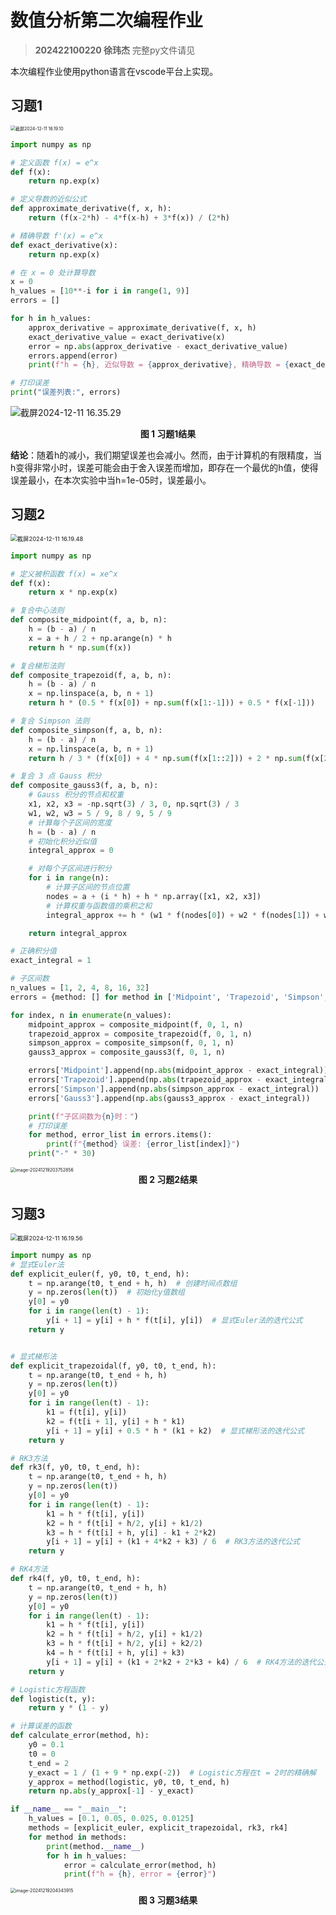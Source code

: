 # 数值分析第二次编程作业

> **202422100220 徐玮杰**
> 完整py文件请见
> 

本次编程作业使用python语言在vscode平台上实现。

## 习题1

<img src="https://p.ipic.vip/gpnbo9.png" alt="截屏2024-12-11 16.19.10" style="zoom: 50%;" />

```python
import numpy as np

# 定义函数 f(x) = e^x
def f(x):
    return np.exp(x)

# 定义导数的近似公式
def approximate_derivative(f, x, h):
    return (f(x-2*h) - 4*f(x-h) + 3*f(x)) / (2*h)

# 精确导数 f'(x) = e^x
def exact_derivative(x):
    return np.exp(x)

# 在 x = 0 处计算导数
x = 0
h_values = [10**-i for i in range(1, 9)]
errors = []

for h in h_values:
    approx_derivative = approximate_derivative(f, x, h)
    exact_derivative_value = exact_derivative(x)
    error = np.abs(approx_derivative - exact_derivative_value)
    errors.append(error)
    print(f"h = {h}, 近似导数 = {approx_derivative}, 精确导数 = {exact_derivative_value}, 误差 = {error}")

# 打印误差
print("误差列表:", errors)
```

![截屏2024-12-11 16.35.29](https://p.ipic.vip/it8u23.png)

<center><strong>图 1  习题1结果</strong></center>

**结论**：随着h的减小，我们期望误差也会减小。然而，由于计算机的有限精度，当h变得非常小时，误差可能会由于舍入误差而增加，即存在一个最优的h值，使得误差最小，在本次实验中当h=1e-05时，误差最小。

## 习题2

<img src="https://p.ipic.vip/nqrqv8.png" alt="截屏2024-12-11 16.19.48" style="zoom: 67%;" />

```python
import numpy as np

# 定义被积函数 f(x) = xe^x
def f(x):
    return x * np.exp(x)

# 复合中心法则
def composite_midpoint(f, a, b, n):
    h = (b - a) / n
    x = a + h / 2 + np.arange(n) * h
    return h * np.sum(f(x))

# 复合梯形法则
def composite_trapezoid(f, a, b, n):
    h = (b - a) / n
    x = np.linspace(a, b, n + 1)
    return h * (0.5 * f(x[0]) + np.sum(f(x[1:-1])) + 0.5 * f(x[-1]))

# 复合 Simpson 法则
def composite_simpson(f, a, b, n):
    h = (b - a) / n
    x = np.linspace(a, b, n + 1)
    return h / 3 * (f(x[0]) + 4 * np.sum(f(x[1::2])) + 2 * np.sum(f(x[2::2])) + f(x[-1]))

# 复合 3 点 Gauss 积分
def composite_gauss3(f, a, b, n):
    # Gauss 积分的节点和权重
    x1, x2, x3 = -np.sqrt(3) / 3, 0, np.sqrt(3) / 3
    w1, w2, w3 = 5 / 9, 8 / 9, 5 / 9
    # 计算每个子区间的宽度
    h = (b - a) / n
    # 初始化积分近似值
    integral_approx = 0

    # 对每个子区间进行积分
    for i in range(n):
        # 计算子区间的节点位置
        nodes = a + (i * h) + h * np.array([x1, x2, x3])
        # 计算权重与函数值的乘积之和
        integral_approx += h * (w1 * f(nodes[0]) + w2 * f(nodes[1]) + w3 * f(nodes[2]))

    return integral_approx

# 正确积分值
exact_integral = 1

# 子区间数
n_values = [1, 2, 4, 8, 16, 32]
errors = {method: [] for method in ['Midpoint', 'Trapezoid', 'Simpson', 'Gauss3']}

for index, n in enumerate(n_values):
    midpoint_approx = composite_midpoint(f, 0, 1, n)
    trapezoid_approx = composite_trapezoid(f, 0, 1, n)
    simpson_approx = composite_simpson(f, 0, 1, n)
    gauss3_approx = composite_gauss3(f, 0, 1, n)

    errors['Midpoint'].append(np.abs(midpoint_approx - exact_integral))
    errors['Trapezoid'].append(np.abs(trapezoid_approx - exact_integral))
    errors['Simpson'].append(np.abs(simpson_approx - exact_integral))
    errors['Gauss3'].append(np.abs(gauss3_approx - exact_integral))

    print(f"子区间数为{n}时：")
    # 打印误差
    for method, error_list in errors.items():
        print(f"{method} 误差: {error_list[index]}")
    print("-" * 30)
```

<img src="C:\Users\blizz\AppData\Roaming\Typora\typora-user-images\image-20241219203752856.png" alt="image-20241219203752856" style="zoom:50%;" />

<center><strong>图 2  习题2结果</strong></center>

## 习题3 

<img src="https://p.ipic.vip/jr66g7.png" alt="截屏2024-12-11 16.19.56" style="zoom: 67%;" />

```python
import numpy as np
# 显式Euler法
def explicit_euler(f, y0, t0, t_end, h):
    t = np.arange(t0, t_end + h, h)  # 创建时间点数组
    y = np.zeros(len(t))  # 初始化y值数组
    y[0] = y0
    for i in range(len(t) - 1):
        y[i + 1] = y[i] + h * f(t[i], y[i])  # 显式Euler法的迭代公式
    return y


# 显式梯形法
def explicit_trapezoidal(f, y0, t0, t_end, h):
    t = np.arange(t0, t_end + h, h)
    y = np.zeros(len(t))
    y[0] = y0
    for i in range(len(t) - 1):
        k1 = f(t[i], y[i])
        k2 = f(t[i + 1], y[i] + h * k1)
        y[i + 1] = y[i] + 0.5 * h * (k1 + k2)  # 显式梯形法的迭代公式
    return y

# RK3方法
def rk3(f, y0, t0, t_end, h):
    t = np.arange(t0, t_end + h, h)
    y = np.zeros(len(t))
    y[0] = y0
    for i in range(len(t) - 1):
        k1 = h * f(t[i], y[i])
        k2 = h * f(t[i] + h/2, y[i] + k1/2)
        k3 = h * f(t[i] + h, y[i] - k1 + 2*k2)
        y[i + 1] = y[i] + (k1 + 4*k2 + k3) / 6  # RK3方法的迭代公式
    return y

# RK4方法
def rk4(f, y0, t0, t_end, h):
    t = np.arange(t0, t_end + h, h)
    y = np.zeros(len(t))
    y[0] = y0
    for i in range(len(t) - 1):
        k1 = h * f(t[i], y[i])
        k2 = h * f(t[i] + h/2, y[i] + k1/2)
        k3 = h * f(t[i] + h/2, y[i] + k2/2)
        k4 = h * f(t[i] + h, y[i] + k3)
        y[i + 1] = y[i] + (k1 + 2*k2 + 2*k3 + k4) / 6  # RK4方法的迭代公式
    return y

# Logistic方程函数
def logistic(t, y):
    return y * (1 - y)

# 计算误差的函数
def calculate_error(method, h):
    y0 = 0.1
    t0 = 0
    t_end = 2
    y_exact = 1 / (1 + 9 * np.exp(-2))  # Logistic方程在t = 2时的精确解
    y_approx = method(logistic, y0, t0, t_end, h)
    return np.abs(y_approx[-1] - y_exact)

if __name__ == "__main__":
    h_values = [0.1, 0.05, 0.025, 0.0125]
    methods = [explicit_euler, explicit_trapezoidal, rk3, rk4]
    for method in methods:
        print(method.__name__)
        for h in h_values:
            error = calculate_error(method, h)
            print(f"h = {h}, error = {error}")
```

<img src="C:\Users\blizz\AppData\Roaming\Typora\typora-user-images\image-20241219204343915.png" alt="image-20241219204343915" style="zoom:50%;" />

<center><strong>图 3  习题3结果</strong></center>

